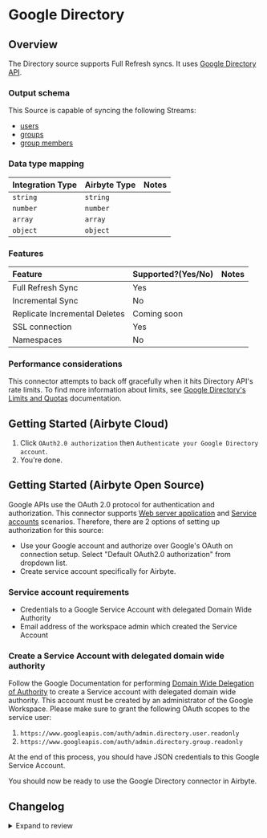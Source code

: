 # Google Directory

## Overview

The Directory source supports Full Refresh syncs. It uses [Google Directory API](https://developers.google.com/admin-sdk/directory/v1/get-start/getting-started).

### Output schema

This Source is capable of syncing the following Streams:

- [users](https://developers.google.com/admin-sdk/directory/v1/guides/manage-users#get_all_users)
- [groups](https://developers.google.com/admin-sdk/directory/v1/guides/manage-groups#get_all_domain_groups)
- [group members](https://developers.google.com/admin-sdk/directory/v1/guides/manage-group-members#get_all_members)

### Data type mapping

| Integration Type | Airbyte Type | Notes |
| :--------------- | :----------- | :---- |
| `string`         | `string`     |       |
| `number`         | `number`     |       |
| `array`          | `array`      |       |
| `object`         | `object`     |       |

### Features

| Feature                       | Supported?\(Yes/No\) | Notes |
| :---------------------------- | :------------------- | :---- |
| Full Refresh Sync             | Yes                  |       |
| Incremental Sync              | No                   |       |
| Replicate Incremental Deletes | Coming soon          |       |
| SSL connection                | Yes                  |       |
| Namespaces                    | No                   |       |

### Performance considerations

This connector attempts to back off gracefully when it hits Directory API's rate limits. To find more information about limits, see [Google Directory's Limits and Quotas](https://developers.google.com/admin-sdk/directory/v1/limits) documentation.

## Getting Started \(Airbyte Cloud\)

1. Click `OAuth2.0 authorization` then `Authenticate your Google Directory account`.
2. You're done.

## Getting Started \(Airbyte Open Source\)

Google APIs use the OAuth 2.0 protocol for authentication and authorization. This connector supports [Web server application](https://developers.google.com/identity/protocols/oauth2#webserver) and [Service accounts](https://developers.google.com/identity/protocols/oauth2#serviceaccount) scenarios. Therefore, there are 2 options of setting up authorization for this source:

- Use your Google account and authorize over Google's OAuth on connection setup. Select "Default OAuth2.0 authorization" from dropdown list.
- Create service account specifically for Airbyte.

### Service account requirements

- Credentials to a Google Service Account with delegated Domain Wide Authority
- Email address of the workspace admin which created the Service Account

### Create a Service Account with delegated domain wide authority

Follow the Google Documentation for performing [Domain Wide Delegation of Authority](https://developers.google.com/admin-sdk/directory/v1/guides/delegation) to create a Service account with delegated domain wide authority. This account must be created by an administrator of the Google Workspace. Please make sure to grant the following OAuth scopes to the service user:

1. `https://www.googleapis.com/auth/admin.directory.user.readonly`
2. `https://www.googleapis.com/auth/admin.directory.group.readonly`

At the end of this process, you should have JSON credentials to this Google Service Account.

You should now be ready to use the Google Directory connector in Airbyte.

## Changelog

<details>
  <summary>Expand to review</summary>

| Version | Date       | Pull Request                                             | Subject                                                      |
| :------ | :--------- | :------------------------------------------------------- | :----------------------------------------------------------- |
| 0.2.9 | 2024-07-20 | [42191](https://github.com/airbytehq/airbyte/pull/42191) | Update dependencies |
| 0.2.8 | 2024-07-13 | [41704](https://github.com/airbytehq/airbyte/pull/41704) | Update dependencies |
| 0.2.7 | 2024-07-10 | [41468](https://github.com/airbytehq/airbyte/pull/41468) | Update dependencies |
| 0.2.6 | 2024-07-09 | [41233](https://github.com/airbytehq/airbyte/pull/41233) | Update dependencies |
| 0.2.5 | 2024-07-06 | [40948](https://github.com/airbytehq/airbyte/pull/40948) | Update dependencies |
| 0.2.4 | 2024-06-25 | [40319](https://github.com/airbytehq/airbyte/pull/40319) | Update dependencies |
| 0.2.3 | 2024-06-22 | [39961](https://github.com/airbytehq/airbyte/pull/39961) | Update dependencies |
| 0.2.2 | 2024-05-20 | [38449](https://github.com/airbytehq/airbyte/pull/38449) | [autopull] base image + poetry + up_to_date |
| 0.2.1 | 2023-05-30 | [27236](https://github.com/airbytehq/airbyte/pull/27236) | Autoformat code |
| 0.2.0 | 2023-05-30 | [26775](https://github.com/airbytehq/airbyte/pull/26775) | Remove `authSpecification` from spec; update stream schemas. |
| 0.1.9 | 2021-12-06 | [8524](https://github.com/airbytehq/airbyte/pull/8524) | Update connector fields title/description |
| 0.1.8 | 2021-11-02 | [7409](https://github.com/airbytehq/airbyte/pull/7409) | Support oauth (update publish) |
| 0.1.7 | 2021-11-02 | [7409](https://github.com/airbytehq/airbyte/pull/7409) | Support oauth |
| 0.1.6 | 2021-11-02 | [7464](https://github.com/airbytehq/airbyte/pull/7464) | Migrate to the CDK |
| 0.1.5 | 2021-10-20 | [6930](https://github.com/airbytehq/airbyte/pull/6930) | Fix crash when a group don't have members |
| 0.1.4 | 2021-10-19 | [7167](https://github.com/airbytehq/airbyte/pull/7167) | Add organizations and phones to `users` schema |

</details>
